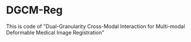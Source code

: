 # DGCM-Reg
This is code of "Dual-Granularity Cross-Modal Interaction for Multi-modal Deformable Medical Image Registration"
